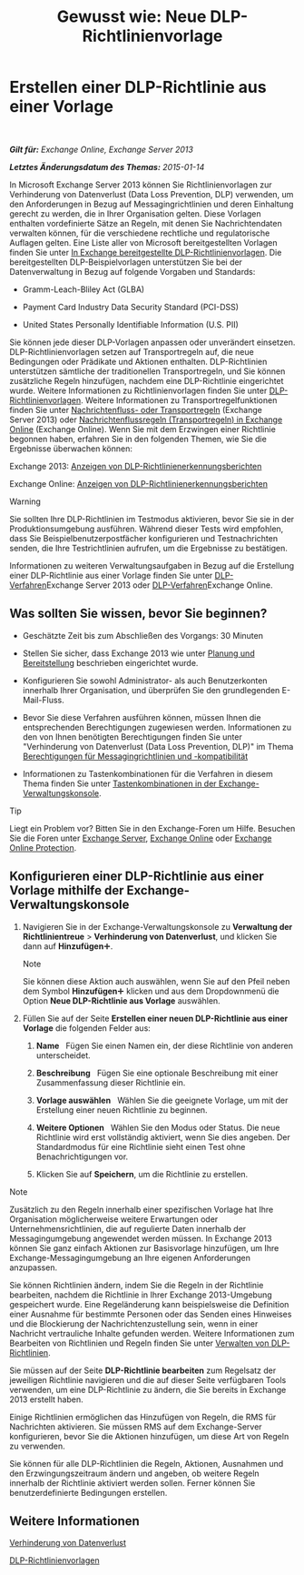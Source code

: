 ﻿---
title: 'Gewusst wie: Neue DLP-Richtlinienvorlage'
TOCTitle: Erstellen einer DLP-Richtlinie aus einer Vorlage
ms:assetid: 4432ef8b-6108-48d3-b2af-43ef5b40d2bc
ms:mtpsurl: https://technet.microsoft.com/de-de/library/JJ150515(v=EXCHG.150)
ms:contentKeyID: 50474769
ms.date: 04/24/2018
mtps_version: v=EXCHG.150
ms.translationtype: HT
---

# Erstellen einer DLP-Richtlinie aus einer Vorlage

 

_**Gilt für:** Exchange Online, Exchange Server 2013_

_**Letztes Änderungsdatum des Themas:** 2015-01-14_

In Microsoft Exchange Server 2013 können Sie Richtlinienvorlagen zur Verhinderung von Datenverlust (Data Loss Prevention, DLP) verwenden, um den Anforderungen in Bezug auf Messagingrichtlinien und deren Einhaltung gerecht zu werden, die in Ihrer Organisation gelten. Diese Vorlagen enthalten vordefinierte Sätze an Regeln, mit denen Sie Nachrichtendaten verwalten können, für die verschiedene rechtliche und regulatorische Auflagen gelten. Eine Liste aller von Microsoft bereitgestellten Vorlagen finden Sie unter [In Exchange bereitgestellte DLP-Richtlinienvorlagen](https://review.docs.microsoft.com/de-de/exchange/security-and-compliance/data-loss-prevention/dlp-policy-templates). Die bereitgestellten DLP-Beispielvorlagen unterstützen Sie bei der Datenverwaltung in Bezug auf folgende Vorgaben und Standards:

  - Gramm-Leach-Bliley Act (GLBA)

  - Payment Card Industry Data Security Standard (PCI-DSS)

  - United States Personally Identifiable Information (U.S. PII)

Sie können jede dieser DLP-Vorlagen anpassen oder unverändert einsetzen. DLP-Richtlinienvorlagen setzen auf Transportregeln auf, die neue Bedingungen oder Prädikate und Aktionen enthalten. DLP-Richtlinien unterstützen sämtliche der traditionellen Transportregeln, und Sie können zusätzliche Regeln hinzufügen, nachdem eine DLP-Richtlinie eingerichtet wurde. Weitere Informationen zu Richtlinienvorlagen finden Sie unter [DLP-Richtlinienvorlagen](dlp-policy-templates-exchange-2013-help.md). Weitere Informationen zu Transportregelfunktionen finden Sie unter [Nachrichtenfluss- oder Transportregeln](mail-flow-rules-transport-rules-in-exchange-2013-exchange-2013-help.md) (Exchange Server 2013) oder [Nachrichtenflussregeln (Transportregeln) in Exchange Online](https://technet.microsoft.com/de-de/library/jj919238\(v=exchg.150\)) (Exchange Online). Wenn Sie mit dem Erzwingen einer Richtlinie begonnen haben, erfahren Sie in den folgenden Themen, wie Sie die Ergebnisse überwachen können:

Exchange 2013: [Anzeigen von DLP-Richtlinienerkennungsberichten](view-dlp-policy-detection-reports-exchange-2013-help.md)

Exchange Online: [Anzeigen von DLP-Richtlinienerkennungsberichten](https://technet.microsoft.com/de-de/library/dn904484\(v=exchg.150\))


> [!WARNING]
> Sie sollten Ihre DLP-Richtlinien im Testmodus aktivieren, bevor Sie sie in der Produktionsumgebung ausführen. Während dieser Tests wird empfohlen, dass Sie Beispielbenutzerpostfächer konfigurieren und Testnachrichten senden, die Ihre Testrichtlinien aufrufen, um die Ergebnisse zu bestätigen.



Informationen zu weiteren Verwaltungsaufgaben in Bezug auf die Erstellung einer DLP-Richtlinie aus einer Vorlage finden Sie unter [DLP-Verfahren](dlp-procedures-exchange-2013-help.md)Exchange Server 2013 oder [DLP-Verfahren](https://technet.microsoft.com/de-de/library/jj938003\(v=exchg.150\))Exchange Online.

## Was sollten Sie wissen, bevor Sie beginnen?

  - Geschätzte Zeit bis zum Abschließen des Vorgangs: 30 Minuten

  - Stellen Sie sicher, dass Exchange 2013 wie unter [Planung und Bereitstellung](planning-and-deployment-for-exchange-2013-installation-instructions.md) beschrieben eingerichtet wurde.

  - Konfigurieren Sie sowohl Administrator- als auch Benutzerkonten innerhalb Ihrer Organisation, und überprüfen Sie den grundlegenden E-Mail-Fluss.

  - Bevor Sie diese Verfahren ausführen können, müssen Ihnen die entsprechenden Berechtigungen zugewiesen werden. Informationen zu den von Ihnen benötigten Berechtigungen finden Sie unter "Verhinderung von Datenverlust (Data Loss Prevention, DLP)" im Thema [Berechtigungen für Messagingrichtlinien und -kompatibilität](messaging-policy-and-compliance-permissions-exchange-2013-help.md)

  - Informationen zu Tastenkombinationen für die Verfahren in diesem Thema finden Sie unter [Tastenkombinationen in der Exchange-Verwaltungskonsole](keyboard-shortcuts-in-the-exchange-admin-center-exchange-online-protection-help.md).


> [!TIP]
> Liegt ein Problem vor? Bitten Sie in den Exchange-Foren um Hilfe. Besuchen Sie die Foren unter <A href="https://go.microsoft.com/fwlink/p/?linkid=60612">Exchange Server</A>, <A href="https://go.microsoft.com/fwlink/p/?linkid=267542">Exchange Online</A> oder <A href="https://go.microsoft.com/fwlink/p/?linkid=285351">Exchange Online Protection</A>.



## Konfigurieren einer DLP-Richtlinie aus einer Vorlage mithilfe der Exchange-Verwaltungskonsole

1.  Navigieren Sie in der Exchange-Verwaltungskonsole zu **Verwaltung der Richtlinientreue** \> **Verhinderung von Datenverlust**, und klicken Sie dann auf **Hinzufügen**![Hinzufügen (Symbol)](images/JJ218640.c1e75329-d6d7-4073-a27d-498590bbb558(EXCHG.150).gif "Hinzufügen (Symbol)").
    

    > [!NOTE]
    > Sie können diese Aktion auch auswählen, wenn Sie auf den Pfeil neben dem Symbol <STRONG>Hinzufügen</STRONG><IMG title="Hinzufügen (Symbol)" alt="Hinzufügen (Symbol)" src="images/JJ218640.c1e75329-d6d7-4073-a27d-498590bbb558(EXCHG.150).gif"> klicken und aus dem Dropdownmenü die Option <STRONG>Neue DLP-Richtlinie aus Vorlage</STRONG> auswählen.



2.  Füllen Sie auf der Seite **Erstellen einer neuen DLP-Richtlinie aus einer Vorlage** die folgenden Felder aus:
    
    1.  **Name**   Fügen Sie einen Namen ein, der diese Richtlinie von anderen unterscheidet.
    
    2.  **Beschreibung**   Fügen Sie eine optionale Beschreibung mit einer Zusammenfassung dieser Richtlinie ein.
    
    3.  **Vorlage auswählen**   Wählen Sie die geeignete Vorlage, um mit der Erstellung einer neuen Richtlinie zu beginnen.
    
    4.  **Weitere Optionen**   Wählen Sie den Modus oder Status. Die neue Richtlinie wird erst vollständig aktiviert, wenn Sie dies angeben. Der Standardmodus für eine Richtlinie sieht einen Test ohne Benachrichtigungen vor.
    
    5.  Klicken Sie auf **Speichern**, um die Richtlinie zu erstellen.


> [!NOTE]
> Zusätzlich zu den Regeln innerhalb einer spezifischen Vorlage hat Ihre Organisation möglicherweise weitere Erwartungen oder Unternehmensrichtlinien, die auf regulierte Daten innerhalb der Messagingumgebung angewendet werden müssen. In Exchange 2013 können Sie ganz einfach Aktionen zur Basisvorlage hinzufügen, um Ihre Exchange-Messagingumgebung an Ihre eigenen Anforderungen anzupassen.



Sie können Richtlinien ändern, indem Sie die Regeln in der Richtlinie bearbeiten, nachdem die Richtlinie in Ihrer Exchange 2013-Umgebung gespeichert wurde. Eine Regeländerung kann beispielsweise die Definition einer Ausnahme für bestimmte Personen oder das Senden eines Hinweises und die Blockierung der Nachrichtenzustellung sein, wenn in einer Nachricht vertrauliche Inhalte gefunden werden. Weitere Informationen zum Bearbeiten von Richtlinien und Regeln finden Sie unter [Verwalten von DLP-Richtlinien](manage-dlp-policies-exchange-2013-help.md).

Sie müssen auf der Seite **DLP-Richtlinie bearbeiten** zum Regelsatz der jeweiligen Richtlinie navigieren und die auf dieser Seite verfügbaren Tools verwenden, um eine DLP-Richtlinie zu ändern, die Sie bereits in Exchange 2013 erstellt haben.

Einige Richtlinien ermöglichen das Hinzufügen von Regeln, die RMS für Nachrichten aktivieren. Sie müssen RMS auf dem Exchange-Server konfigurieren, bevor Sie die Aktionen hinzufügen, um diese Art von Regeln zu verwenden.

Sie können für alle DLP-Richtlinien die Regeln, Aktionen, Ausnahmen und den Erzwingungszeitraum ändern und angeben, ob weitere Regeln innerhalb der Richtlinie aktiviert werden sollen. Ferner können Sie benutzerdefinierte Bedingungen erstellen.

## Weitere Informationen

[Verhinderung von Datenverlust](https://review.docs.microsoft.com/de-de/exchange/security-and-compliance/data-loss-prevention/data-loss-prevention)

[DLP-Richtlinienvorlagen](dlp-policy-templates-exchange-2013-help.md)

